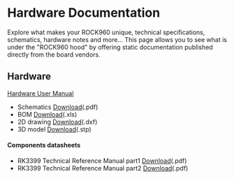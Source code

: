 # Hardware Documentation

Explore what makes your ROCK960 unique, technical specifications, schematics, hardware notes and more... This page allows you to see what is under the "ROCK960 hood" by offering static documentation published directly from the board vendors.

## Hardware

[Hardware User Manual](hardware-user-manual.md)

- Schematics [Download](https://dl.vamrs.com/products/rock960/docs/hw/rock960_sch_v1.1.pdf)(.pdf)
- BOM [Download](https://dl.vamrs.com/products/rock960/docs/hw/rock960_bom_v1.1.xls)(.xls)
- 2D drawing [Download](https://dl.vamrs.com/products/rock960/docs/hw/rock960_2d_drawing_v1.1.dxf)(.dxf)
- 3D model [Download](https://dl.vamrs.com/products/rock960/docs/hw/rock960_3d_model_v1.0.step.zip)(.stp)

#### Components datasheets

- RK3399 Technical Reference Manual part1 [Download](https://dl.vamrs.com/products/rock960/docs/hw/datasheets/Rockchip_RK3399TRM_V1.3_Part1.pdf)(.pdf)
- RK3399 Technical Reference Manual part2 [Download](https://dl.vamrs.com/products/rock960/docs/hw/datasheets/Rockchip_RK3399TRM_V1.3_Part2.pdf)(.pdf)

